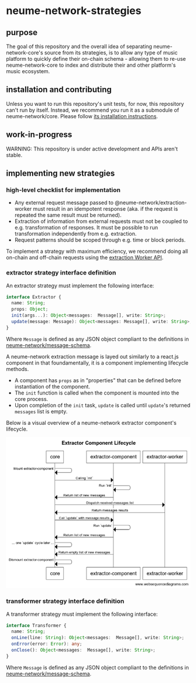 # neume-network-strategies

## purpose

The goal of this repository and the overall idea of separating
neume-network-core's source from its strategies, is to allow any type of music
platform to quickly define their on-chain schema - allowing them to re-use
neume-network-core to index and distribute their and other platform's music
ecosystem.

## installation and contributing

Unless you want to run this repository's unit tests, for now, this repository
can't run by itself. Instead, we recommend you run it as a submodule of
neume-network/core. Please follow [its installation
instructions](https://github.com/neume-network/core#installation).

## work-in-progress

WARNING: This repository is under active development and APIs aren't stable.

## implementing new strategies

### high-level checklist for implementation

- Any external request message passed to @neume-network/extraction-worker must
  result in an idempotent response (aka. if the request is repeated the same
  result must be returned).
- Extraction of information from external requests must not be coupled to e.g.
  transformation of responses. It must be possible to run transformation
  independently from e.g. extraction.
- Request patterns should be scoped through e.g. time or block periods.

To implement a strategy with maximum efficiency, we recommend doing all
on-chain and off-chain requests using the [extraction Worker
API](https://github.com/neume-network/extraction-worker#extractor-worker-api).

### extractor strategy interface definition

An extractor strategy must implement the following interface:

```ts
interface Extractor {
  name: String;
  props: Object;
  init(args...): Object<messages:  Message[], write: String>;
  update(message: Message): Object<messages: Message[], write: String>;
}
```

Where `Message` is defined as any JSON object compliant to the definitions in
[neume-network/message-schema](https://github.com/neume-network/message-schema).

A neume-network extraction message is layed out similarly to a react.js
component in that foundamentally, it is a component implementing lifecycle
methods.

- A component has `props` as in "properties" that can be defined before
  instantiation of the component.
- The `init` function is called when the component is mounted into the core
  process.
- Upon completion of the `init` task, `update` is called until `update`'s
  returned `messages` list is empty.

Below is a visual overview of a neume-network extractor component's lifecycle.

<p align="center">
  <img src="/assets/extractor-lifecycle-component.png" />
</p>

### transformer strategy interface definition

A transformer strategy must implement the following interface:

```ts
interface Transformer {
  name: String;
  onLine(line: String): Object<messages:  Message[], write: String>;
  onError(error: Error): any;
  onClose(): Object<messages:  Message[], write: String>;
}
```

Where `Message` is defined as any JSON object compliant to the definitions in
[neume-network/message-schema](https://github.com/neume-network/message-schema).
